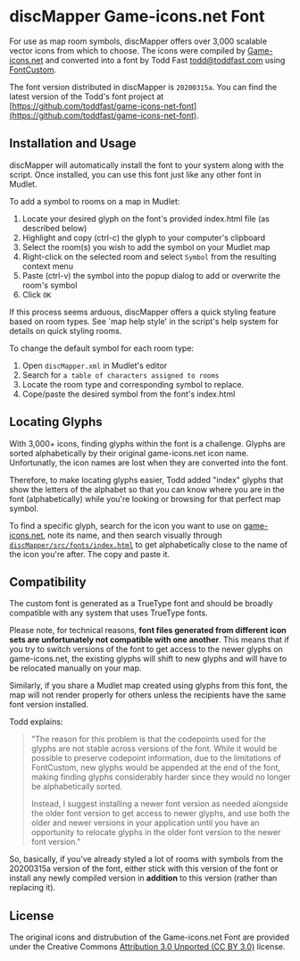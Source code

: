 # discMapper Game-icons.net Font

For use as map room symbols, discMapper offers over 3,000 scalable vector icons from which to choose. The icons were compiled by [Game-icons.net](http://game-icons.net) and converted into a font by Todd Fast <todd@toddfast.com> using [FontCustom](https://github.com/FontCustom/fontcustom).

The font version distributed in discMapper is `20200315a`. You can find the latest version of the Todd's font project at [https://github.com/toddfast/game-icons-net-font](https://github.com/toddfast/game-icons-net-font).

## Installation and Usage

discMapper will automatically install the font to your system along with the script. Once installed, you can use this font just like any other font in Mudlet.

To add a symbol to rooms on a map in Mudlet:

  1. Locate your desired glyph on the font's provided index.html file (as described below)
  1. Highlight and copy (ctrl-c) the glyph to your computer's clipboard
  1. Select the room(s) you wish to add the symbol on your Mudlet map
  1. Right-click on the selected room and select `Symbol` from the resulting context menu
  1. Paste (ctrl-v) the symbol into the popup dialog to add or overwrite the room's symbol
  1. Click `OK`

If this process seems arduous, discMapper offers a quick styling feature based on room types. See `map help style' in the script's help system for details on quick styling rooms.

To change the default symbol for each room type:

 1. Open `discMapper.xml` in Mudlet's editor
 1. Search for `a table of characters assigned to rooms`
 1. Locate the room type and corresponding symbol to replace.
 1. Cope/paste the desired symbol from the font's index.html

## Locating Glyphs

With 3,000+ icons, finding glyphs within the font is a challenge. Glyphs are sorted alphabetically by their original game-icons.net icon name. Unfortunatly, the icon names are lost when they are converted into the font.

Therefore, to make locating glyphs easier, Todd added "index" glyphs that show the letters of the alphabet so that you can know where you are in the font (alphabetically) while you're looking or browsing for that perfect map symbol.

To find a specific glyph, search for the icon you want to use on [game-icons.net](game-icons.net), note its name, and then search visually through [`discMapper/src/fonts/index.html`](https://github.com/iLPdev/discMapper/src/fonts/index.html) to get alphabetically close to the name of the icon you're after. The copy and paste it.

## Compatibility

The custom font is generated as a TrueType font and should be broadly compatible with any system that uses TrueType fonts.

Please note, for technical reasons, **font files generated from different icon sets are unfortunately not compatible with one another**. This means that if you try to switch versions of the font to get access to the newer glyphs on game-icons.net, the existing glyphs will shift to new glyphs and will have to be relocated manually on your map.

Similarly, if you share a Mudlet map created using glyphs from this font, the map will not render properly for others unless the recipients have the same font version installed.

Todd explains:

> "The reason for this problem is that the codepoints used for the glyphs are not stable across versions of the font. While it would be possible to preserve codepoint information, due to the limitations of FontCustom, new glyphs would be appended at the end of the font, making finding glyphs considerably harder since they would no longer be alphabetically sorted.
>
> Instead, I suggest installing a newer font version as needed alongside the older font version to get access to newer glyphs, and use both the older and newer versions in your application until you have an opportunity to relocate glyphs in the older font version to the newer font version."

So, basically, if you've already styled a lot of rooms with symbols from the 20200315a version of the font, either stick with this version of the font or install any newly compiled version in __addition__ to this version (rather than replacing it).

## License

The original icons and distrubution of the Game-icons.net Font are provided under the Creative Commons [Attribution 3.0 Unported (CC BY 3.0)](https://creativecommons.org/licenses/by/3.0/) license.
